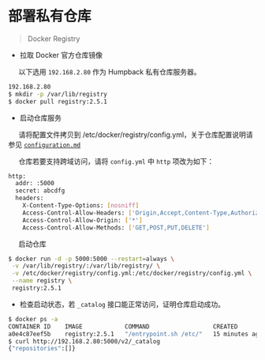 # 部署私有仓库

> Docker Registry

- 拉取 Docker 官方仓库镜像   

&ensp;&ensp;&ensp;以下选用 `192.168.2.80` 作为 Humpback 私有仓库服务器。

```bash
192.168.2.80
$ mkdir -p /var/lib/registry
$ docker pull registry:2.5.1
```

- 启动仓库服务

&ensp;&ensp;&ensp;请将配置文件拷贝到 /etc/docker/registry/config.yml，关于仓库配置说明请参见 <a href="https://github.com/docker/distribution/blob/master/docs/configuration.md">`configuration.md` </a>

&ensp;&ensp;&ensp;仓库若要支持跨域访问，请将 `config.yml` 中 `http` 项改为如下：   

```bash
http:
  addr: :5000
  secret: abcdfg
  headers:
    X-Content-Type-Options: [nosniff]
    Access-Control-Allow-Headers: ['Origin,Accept,Content-Type,Authorization']
    Access-Control-Allow-Origin: ['*']
    Access-Control-Allow-Methods: ['GET,POST,PUT,DELETE']
```
&ensp;&ensp;&ensp;启动仓库   

```bash
$ docker run -d -p 5000:5000 --restart=always \
 -v /var/lib/registry/:/var/lib/registry/ \
 -v /etc/docker/registry/config.yml:/etc/docker/registry/config.yml \
 --name registry \
 registry:2.5.1
```
- 检查启动状态，若 `_catalog` 接口能正常访问，证明仓库启动成功。    

```bash
$ docker ps -a
CONTAINER ID    IMAGE            COMMAND                  CREATED         STATUS            PORTS                    NAMES
a0e4c87eef5b    registry:2.5.1   "/entrypoint.sh /etc/"   15 minutes ago  45 seconds ago    0.0.0.0:5000->5000/tcp   registry
$ curl http://192.168.2.80:5000/v2/_catalog
{"repositories":[]}
``` 